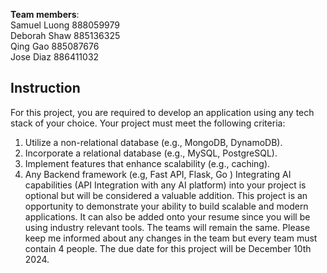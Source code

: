 **Team members**:<br />
Samuel Luong 888059979<br />
Deborah Shaw 885136325<br />
Qing Gao 885087676<br />
Jose Diaz 886411032<br />

## Instruction
For this project, you are required to develop an application using any tech stack of your choice. Your project must meet the following criteria:
1.	Utilize a non-relational database (e.g., MongoDB, DynamoDB).
2.	Incorporate a relational database (e.g., MySQL, PostgreSQL).
3.	Implement features that enhance scalability (e.g., caching).
4.	Any Backend framework (e.g, Fast API, Flask, Go )
Integrating AI capabilities (API Integration with any AI platform) into your project is optional but will be considered a valuable addition. This project is an opportunity to demonstrate your ability to build scalable and modern applications. It can also be added onto your resume since you will be using industry relevant tools.
The teams will remain the same. Please keep me informed about any changes in the team but every team must contain 4 people.
The due date for this project will be December 10th 2024.
